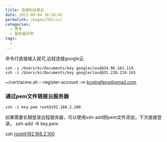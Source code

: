 ```yaml
---
title: 连接到谷歌云
date: 2023-09-04 16:58:42
permalink: /pages/381ccc/
categories:
  - 更多
  - 服务器实例
tags:
  - 
---
```



命令行直接输入就可,远程连接google云
```
ssh -i /Users/kc/Documents/key googlecloud@34.96.161.110
ssh -i /Users/kc/Documents/key googlecloud@35.220.219.165
```

~/cert/acme.sh --register-account -m kcqingfeng@gmail.com

### 通过pem文件链接云服务器
```
ssh -i key.pem root@192.168.2.100
```
如果需要长期登录远程服务器，可以使用ssh-add把pem文件添加，下次直接登录。
ssh-add -K key.pem

ssh root@192.168.2.100
  